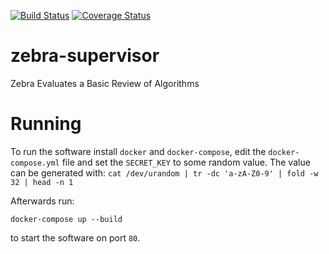 [![Build Status](https://travis-ci.org/Czocher/zebra-supervisor.svg?branch=master)](https://travis-ci.org/Czocher/zebra-supervisor)
[![Coverage Status](https://coveralls.io/repos/github/Czocher/zebra-supervisor/badge.svg?branch=master)](https://coveralls.io/github/Czocher/zebra-supervisor?branch=master)

zebra-supervisor
=====

Zebra Evaluates a Basic Review of Algorithms

Running
====

To run the software install `docker` and `docker-compose`, edit the
`docker-compose.yml` file and set the `SECRET_KEY` to some random value.
The value can be generated with: `cat /dev/urandom | tr -dc 'a-zA-Z0-9' | fold -w 32 | head -n 1`

Afterwards run:

```
docker-compose up --build
```

to start the software on port `80`.

